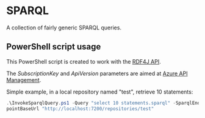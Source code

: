 # SPARQL

A collection of fairly generic SPARQL queries.

## PowerShell script usage

This PowerShell script is created to work with the [RDF4J API](https://rdf4j.eclipse.org/documentation/rest-api/).

The *SubscriptionKey* and *ApiVersion* parameters are aimed at [Azure API Management](https://azure.microsoft.com/services/api-management/).

Simple example, in a local repository named "test", retrieve 10 statements:

```powershell
.\InvokeSparqlQuery.ps1 -Query "select 10 statements.sparql" -SparqlEnd
pointBaseUrl "http://localhost:7200/repositories/test"
```
